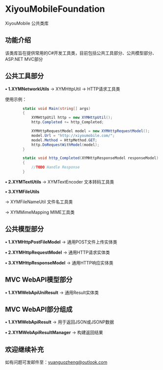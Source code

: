 # XiyouMobileFoundation
XiyouMobile 公共类库

## 功能介绍
该类库旨在提供常用的C#开发工具类，目前包括公共工具部分、公共模型部分、ASP.NET MVC部分

## 公共工具部分
__&#8226; 1.XYMNetworkUtils__ -> XYMHttpUtil -> HTTP请求工具类

使用示例：
```csharp
        static void Main(string[] args)
        {
            XYMHttpUtil http = new XYMHttpUtil();
            http.Completed += http_Completed;

            XYMHttpRequestModel model = new XYMHttpRequestModel();
            model.Url = "http://xiyoumobile.com/";
            model.Method = HttpMethod.GET;
            http.DoRequestWithModel(model);
        }

        static void http_Completed(XYMHttpResponseModel responseModel)
        {
            //TODO Handle Response
        }
```

__&#8226; 2.XYMTextUtils__ -> XYMTextEncoder 文本转码工具类

__&#8226; 3.XYMFileUtils__

 -> XYMFileNameUtil 文件名工具类

 -> XYMMimeMapping MIME工具类

## 公共模型部分
__&#8226; 1.XYMHttpPostFileModel__ -> 通用POST文件上传实体类

__&#8226; 2.XYMHttpRequestModel__ -> 通用HTTP请求实体类

__&#8226; 3.XYMHttpResponseModel__ -> 通用HTTP响应实体类

## MVC WebAPI模型部分
__&#8226; 1.XYMWebApiUniResult__ -> 通用Result实体类

## MVC WebAPI部分组成
__&#8226; 1.XYMWebApiResult__ -> 用于返回JSON或JSONP数据

__&#8226; 2.XYMWebApiResultManager__ -> 构建返回结果

## 欢迎继续补充
如有问题可发邮件至：yuanguozheng@outlook.com
